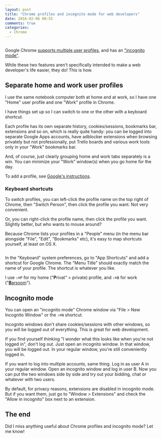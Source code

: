 ```yaml
---
layout: post
title: "Chrome profiles and incognito mode for web developers"
date: 2016-02-06 00:55
comments: true
categories:
  - Chrome
---
```


<img src="https://s3.amazonaws.com/f.cl.ly/items/3r2U3A363Q3b0p2V4343/Screenshot%202016-02-06%2000.02.41.png?v=586634b3" alt="" class="center no-box">

Google Chrome [supports multiple user profiles](https://support.google.com/chrome/answer/2364824), and has an ["incognito mode"](https://support.google.com/chrome/answer/95464).

While these two features aren't specifically intended to make a web developer's life easier, they do! This is how.


## Separate home and work user profiles

I use the same notebook computer both at home and at work, so I have one "Home" user profile and one "Work" profile in Chrome.

I have things set up so I can switch to one or the other with a keyboard shortcut.

Each profile has its own separate history, cookies/sessions, bookmarks bar, extensions and so on, which is really quite handy: you can be logged into separate Google Apps accounts, have adblocker extensions when browsing privately but not professionally, put Trello boards and various work tools only in your "Work" bookmarks bar.

And, of course, just clearly grouping home and work tabs separately is a win. You can minimize your "Work" window(s) when you go home for the day.

To add a profile, see [Google's instructions](https://support.google.com/chrome/answer/2364824).

### Keyboard shortcuts

To switch profiles, you can left-click the profile name on the top right of Chrome, then "Switch Person", then click the profile you want. Not very convenient.

Or, you can right-click the profile name, then click the profile you want. Slightly better, but who wants to mouse around?

Because Chrome lists your profiles in a "People" menu (in the menu bar alongside "File", "Edit", "Bookmarks" etc), it's easy to map shortcuts yourself, at least on OS X.

<img src="https://s3.amazonaws.com/f.cl.ly/items/0F133i0f35321O272x1d/Screenshot%202016-02-06%2000.26.04.png?v=22ef29c9" alt="" class="center no-box">

In the "Keyboard" system preferences, go to "App Shortcuts" and add a shortcut for Google Chrome. The "Menu Title" should exactly match the name of your profile. The shortcut is whatever you like.

I use <code class="kb">⇧⌘P</code> for my home ("**P**rivat" = private) profile, and <code class="kb">⇧⌘B</code> for work ("[**B**arsoom](http://barsoom.se)").


## Incognito mode

You can open an "incognito mode" Chrome window via "File > New Incognito Window" or the <code class="kb">⇧⌘N</code> shortcut.

Incognito windows don't share cookies/sessions with other windows, so you will be logged out of everything. This is great for web development.

If you find yourself thinking "I wonder what this looks like when you're not logged in", don't log out. Just open an incognito window. In that window, you will be logged out. In your regular window, you're still conveniently logged in.

If you want to log into multiple accounts, same thing. Log in as user A in your regular window. Open an incognito window and log in user B. Now you can put the two windows side by side and try out your bidding, chat or whatever with two users.

By default, for privacy reasons, extensions are disabled in incognito mode. But if you want them, just go to "Window > Extensions" and check the "Allow in incognito" box next to an extension.


## The end

Did I miss anything useful about Chrome profiles and incognito mode? Let me know!
